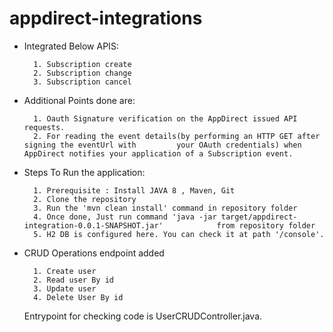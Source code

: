 # appdirect-integrations

- Integrated Below APIS:

        1. Subscription create
        2. Subscription change
        3. Subscription cancel

- Additional Points done are:

        1. Oauth Signature verification on the AppDirect issued API requests.
        2. For reading the event details(by performing an HTTP GET after signing the eventUrl with         your OAuth credentials) when AppDirect notifies your application of a Subscription event.

- Steps To Run the application:

        1. Prerequisite : Install JAVA 8 , Maven, Git
        2. Clone the repository
        3. Run the 'mvn clean install' command in repository folder
        4. Once done, Just run command 'java -jar target/appdirect-integration-0.0.1-SNAPSHOT.jar'            from repository folder
        5. H2 DB is configured here. You can check it at path '/console'.
        
- CRUD Operations endpoint added

		1. Create user
        2. Read user By id
        3. Update user
        4. Delete User By id
        
  Entrypoint for checking code is UserCRUDController.java.
        
        
